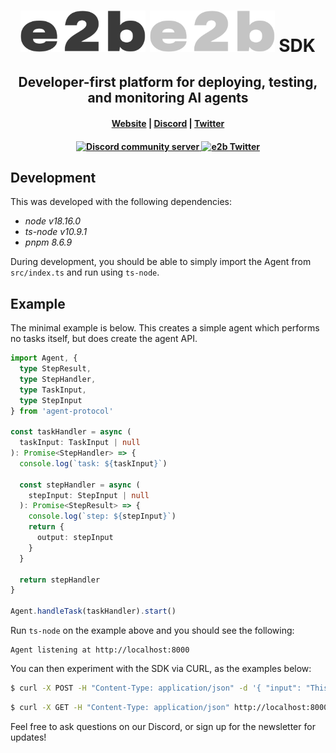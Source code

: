 <h1 align="center">
  <img width="200" src="https://raw.githubusercontent.com/e2b-dev/e2b/main/docs-assets/logoname-black.svg#gh-light-mode-only" alt="e2b">
  <img width="200" src="https://raw.githubusercontent.com/e2b-dev/e2b/main/docs-assets/logoname-white.svg#gh-dark-mode-only" alt="e2b">
  SDK
</h1>

<h2 align="center">Developer-first platform for deploying, testing, and monitoring AI agents</h2>

<h4 align="center">
  <a href="https://e2b.dev">Website</a> |
  <a href="https://discord.gg/U7KEcGErtQ">Discord</a> |
  <a href="https://twitter.com/e2b_dev">Twitter</a>
</h4>

<h4 align="center">
  <a href="https://discord.gg/U7KEcGErtQ">
    <img src="https://img.shields.io/badge/chat-on%20Discord-blue" alt="Discord community server" />
  </a>
  <a href="https://twitter.com/e2b_dev">
    <img src="https://img.shields.io/twitter/follow/infisical?label=Follow" alt="e2b Twitter" />
  </a>
</h4>

## Development

This was developed with the following dependencies:

- _node v18.16.0_
- _ts-node v10.9.1_
- _pnpm 8.6.9_

During development, you should be able to simply import the Agent from `src/index.ts` and run using `ts-node`.

## Example

The minimal example is below. This creates a simple agent which performs no tasks itself, but does create the agent API.

```typescript
import Agent, {
  type StepResult,
  type StepHandler,
  type TaskInput,
  type StepInput
} from 'agent-protocol'

const taskHandler = async (
  taskInput: TaskInput | null
): Promise<StepHandler> => {
  console.log(`task: ${taskInput}`)

  const stepHandler = async (
    stepInput: StepInput | null
  ): Promise<StepResult> => {
    console.log(`step: ${stepInput}`)
    return {
      output: stepInput
    }
  }

  return stepHandler
}

Agent.handleTask(taskHandler).start()
```

Run `ts-node` on the example above and you should see the following:

```
Agent listening at http://localhost:8000
```

You can then experiment with the SDK via CURL, as the examples below:

```bash
$ curl -X POST -H "Content-Type: application/json" -d '{ "input": "This is a test of the emergency broadcast system." }' http://localhost:8000/agent/tasks # Create a new Task for the agent
```

```bash
$ curl -X GET -H "Content-Type: application/json" http://localhost:8000/agent/tasks # Get tasks
```

Feel free to ask questions on our Discord, or sign up for the newsletter for updates!
